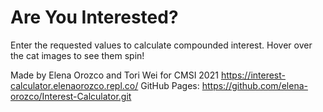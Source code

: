 # Are You Interested?  
Enter the requested values to calculate compounded interest. Hover over the cat images to see them spin!

Made by Elena Orozco and Tori Wei for CMSI 2021
https://interest-calculator.elenaorozco.repl.co/
GitHub Pages: https://github.com/elena-orozco/Interest-Calculator.git
